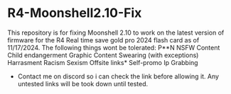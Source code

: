 # R4-Moonshell2.10-Fix
This repository is for fixing Moonshell 2.10 to work on the latest version of firmware for the R4 Real time save gold pro 2024 flash card as of 11/17/2024. The following things wont be tolerated:
P**N
NSFW Content
Child endangerment
Graphic Content
Swearing (with exceptions)
Harrasment
Racism
Sexism
Offsite links*
Self-promo
Ip Grabbing














* Contact me on discord so i can check the link before allowing it. Any untested links will be took down until tested.
